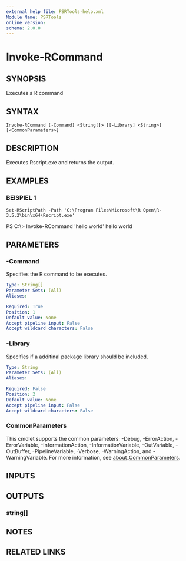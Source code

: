 ```yaml
---
external help file: PSRTools-help.xml
Module Name: PSRTools
online version:
schema: 2.0.0
---
```


# Invoke-RCommand

## SYNOPSIS
Executes a R command

## SYNTAX

```
Invoke-RCommand [-Command] <String[]> [[-Library] <String>] [<CommonParameters>]
```

## DESCRIPTION
Executes Rscript.exe and returns the output.

## EXAMPLES

### BEISPIEL 1
```
Set-RScriptPath -Path 'C:\Program Files\Microsoft\R Open\R-3.5.2\bin\x64\Rscript.exe'
```

PS C:\\\> Invoke-RCommand 'hello world'
hello world

## PARAMETERS

### -Command
Specifies the R command to be executes.

```yaml
Type: String[]
Parameter Sets: (All)
Aliases:

Required: True
Position: 1
Default value: None
Accept pipeline input: False
Accept wildcard characters: False
```

### -Library
Specifies if a additinal package library should be included.

```yaml
Type: String
Parameter Sets: (All)
Aliases:

Required: False
Position: 2
Default value: None
Accept pipeline input: False
Accept wildcard characters: False
```

### CommonParameters
This cmdlet supports the common parameters: -Debug, -ErrorAction, -ErrorVariable, -InformationAction, -InformationVariable, -OutVariable, -OutBuffer, -PipelineVariable, -Verbose, -WarningAction, and -WarningVariable. For more information, see [about_CommonParameters](http://go.microsoft.com/fwlink/?LinkID=113216).

## INPUTS

## OUTPUTS

### string[]
## NOTES

## RELATED LINKS

